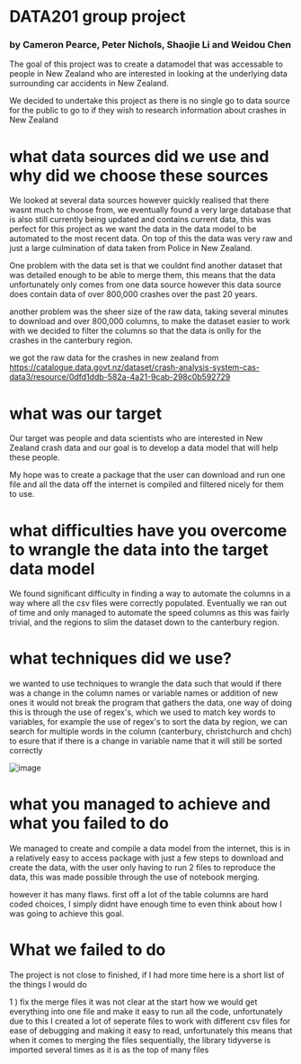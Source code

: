 # DATA201 group project 

### by Cameron Pearce, Peter Nichols, Shaojie Li and Weidou Chen

The goal of this project was to create a datamodel that was accessable to people in New Zealand who are interested in looking at the underlying data
surrounding car accidents in New Zealand.

We decided to undertake this project as there is no single go to data source for the public to go to if they wish to research information about crashes in New Zealand 

# what data sources did we use and why did we choose these sources 

We looked at several data sources however quickly realised that there wasnt much to choose from, 
we eventually found a very large database that is also still currently being updated and contains current data, this was perfect for this project
as we want the data in the data model to be automated to the most recent data. On top of this the data was very raw and just a large culmination of data taken from Police in New Zealand.

One problem with the data set is that we couldnt find another dataset that was detailed enough to be able to merge them, this means that the data unfortunately only comes from one data source however this data source does contain data of over 800,000 crashes over the past 20 years. 

another problem was the sheer size of the raw data, taking several minutes to download and over 800,000 columns, to make the dataset easier to work with we decided to filter the columns so that the data is onlly for the crashes in the canterbury region.


we got the raw data for the crashes in new zealand from
https://catalogue.data.govt.nz/dataset/crash-analysis-system-cas-data3/resource/0dfd1ddb-582a-4a21-9cab-298c0b592729


# what was our target 

Our target was people and data scientists who are interested in New Zealand crash data and our goal is to develop a data model that will help these people.

My hope was to create a package that the user can download and run one file and all the data off the internet is compiled and filtered nicely for them to use. 

# what difficulties have you overcome to wrangle the data into the target data model

We found significant difficulty in finding a way to automate the columns in a way where all the csv files were correctly populated. 
Eventually we ran out of time and only managed to automate the speed columns as this was fairly trivial, and the regions to slim the dataset down to the canterbury region.



# what techniques did we use? 

we wanted to use techniques to wrangle the data such that would if there was a change in the column names or variable names or addition of new ones it would not break the program that gathers the data, one way of doing this is through the use of regex's, which we used to match key words to variables, for example the use of regex's to sort the data by region, we can search for multiple words in the column (canterbury, christchurch and chch) to esure that if there is a change in variable name that it will still be sorted correctly

![image](https://user-images.githubusercontent.com/97574130/197939530-208d1aa1-ed84-43a2-9e78-22cf8d55be28.png)


# what you managed to achieve and what you failed to do 

We managed to create and compile a data model from the internet, this is in a relatively easy to access package with just a few steps to download and create the data, with the user only having to run 2 files to reproduce the data, this was made possible through the use of notebook merging.

however it has many flaws. first off a lot of the table columns are hard coded choices, I simply didnt have enough time to even think about how I was going to achieve this goal.

# What we failed to do

The project is not close to finished, if I had more time here is a short list of the things I would do

1 ) fix the merge files 
it was not clear at the start how we would get everything into one file and make it easy to run all the code, unfortunately due to this I created a lot of seperate files to work with different csv files for ease of debugging and making it easy to read, unfortunately this means that when it comes to merging the files sequentially, the library tidyverse is imported several times as it is as the top of many files  

